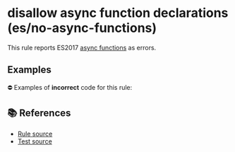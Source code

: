 # disallow async function declarations (es/no-async-functions)

This rule reports ES2017 [async functions](https://github.com/tc39/ecmascript-asyncawait) as errors.

## Examples

⛔ Examples of **incorrect** code for this rule:

<eslint-playground type="bad" code="/*eslint es/no-async-functions: error */
async function f1() {}
let f2 = async function() {}
let f3 = async () =&gt; {}
let obj = { async f4() {} }
class A { async f5() {} }
" />

## 📚 References

- [Rule source](https://github.com/mysticatea/eslint-plugin-es/blob/v1.4.1/lib/rules/no-async-functions.js)
- [Test source](https://github.com/mysticatea/eslint-plugin-es/blob/v1.4.1/tests/lib/rules/no-async-functions.js)
